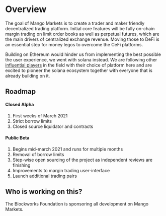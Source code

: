 # Overview

The goal of Mango Markets is to create a trader and maker friendly decentralized trading platform. Initial core features will be fully on-chain margin trading on limit order books as well as perpetual futures, which are the main drivers of centralized exchange revenue. Moving those to DeFi is an essential step for money legos to overcome the CeFi platforms.

Building on Ethereum would hinder us from implementing the best possible the user experience, we went with solana instead. We are following other [influential players](https://medium.com/solana-labs/ftx-chooses-solana-for-serum-a-high-speed-non-custodial-decentralized-derivatives-exchange-c346a27c1f2b) in the field with their choice of platform here and are excited to pioneer the solana ecosystem together with everyone that is already building on it.

## Roadmap

#### Closed Alpha

1. First weeks of March 2021
2. Strict borrow limits
3. Closed source liquidator and contracts

#### Public Beta 

1. Begins mid-march 2021 and runs for multiple months
2. Removal of borrow limits
3. Step-wise open sourcing of the project as independent reviews are finishing
4. Improvements to margin trading user-interface
5. Launch additional trading pairs

#### 

## Who is working on this?

The Blockworks Foundation is sponsoring all development on Mango Markets. 

